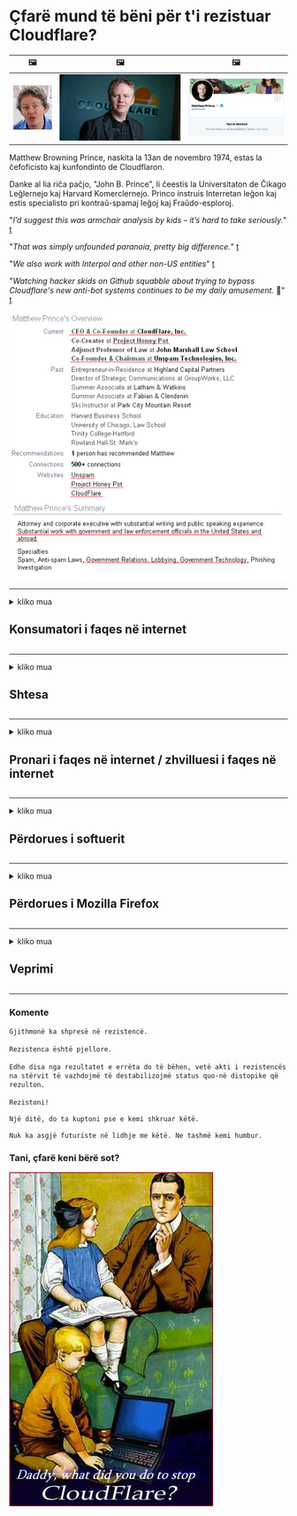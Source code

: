 # Çfarë mund të bëni për t'i rezistuar Cloudflare?

| 🖼 | 🖼 | 🖼 |
| --- | --- | --- |
| ![](../image/matthew_prince_teen.jpg) | ![](../image/matthew_prince.jpg) | ![](../image/blockedbymatthewprince.jpg) |


Matthew Browning Prince, naskita la 13an de novembro 1974, estas la ĉefoficisto kaj kunfondinto de Cloudflaron.

Danke al lia riĉa paĉjo, "John B. Prince", li ĉeestis la Universitaton de Ĉikago Leĝlernejo kaj Harvard Komerclernejo.
Princo instruis Interretan leĝon kaj estis specialisto pri kontraŭ-spamaj leĝoj kaj Fraŭdo-esploroj.


"*I’d suggest this was armchair analysis by kids – it’s hard to take seriously.*" [t](https://www.theguardian.com/technology/2015/nov/19/cloudflare-accused-by-anonymous-helping-isis)

"*That was simply unfounded paranoia, pretty big difference.*"  [t](https://twitter.com/xxdesmus/status/992757936123359233)

"*We also work with Interpol and other non-US entities*" [t](https://twitter.com/eastdakota/status/1203028504184360960)

"*Watching hacker skids on Github squabble about trying to bypass Cloudflare's new anti-bot systems continues to be my daily amusement.* 🍿" [t](https://twitter.com/eastdakota/status/1273277839102656515)


![](../image/whoismp.jpg)

---


<details>
<summary>kliko mua

## Konsumatori i faqes në internet
</summary>


- Nëse faqja në internet që ju pëlqen po përdor Cloudflare, tregojuni atyre të mos përdorin Cloudflare.
  - Të qeshurit në mediat sociale si Facebook, Reddit, Twitter ose Mastodon nuk bën asnjë ndryshim. [Veprimet janë më të larta se hashtags.](https://twitter.com/phyzonloop/status/1274132092490862594)
  - Mundohuni të kontaktoni me pronarin e faqes në internet nëse doni ta bëni veten të dobishëm.

[Tha Cloudflare](https://github.com/Eloston/ungoogled-chromium/issues/783):
```
Ne ju rekomandojmë që të kontaktoni administratorët për shërbimet specifike ose faqet me të cilat keni probleme dhe të ndani përvojën tuaj.
```

[Nëse nuk e kërkoni, pronari i faqes në internet nuk e njeh kurrë këtë problem.](../PEOPLE.md)

![](../image/liberapay.jpg)

[Shembull i suksesshëm](https://counterpartytalk.org/t/turn-off-cloudflare-on-counterparty-co-plz/164/5).<br>
Keni nje problem [Ngrini zërin tani.](https://github.com/maraoz/maraoz.github.io/issues/1) Shembull më poshtë.

```
Ju thjesht po ndihmoni censurimin e korporatave dhe mbikëqyrjen masive.
http://crimeflare.eu.org
```

```
Uebfaqja juaj është në kopshtin privat-abuzuar me mure të CloudFlare.
http://crimeflare.eu.org
```

- Merrni pak kohë për të lexuar politikën e privatësisë së faqes në internet.
  - nëse faqja e internetit qëndron prapa Cloudflare ose faqja e internetit po përdor shërbime të lidhura me Cloudflare.

Ai duhet të shpjegojë se çfarë është "Cloudflare" dhe të kërkojë leje për të ndarë të dhënat tuaja me Cloudflare. Dështimi për ta bërë këtë do të rezultojë në prishjen e besimit dhe faqja në internet duhet të shmanget.

[Një shembull i pranueshëm i politikës së privatësisë është këtu](https://archive.is/bDlTz) ("Subprocessors" > "Entity Name")

```
Unë kam lexuar politikën tuaj të privatësisë dhe nuk mund ta gjej fjalën Cloudflare.
Unë refuzoj të ndaj të dhëna me ju nëse vazhdoni të ushqeni të dhënat e mia në Cloudflare.
http://crimeflare.eu.org
```

Ky është një shembull i politikës së privatësisë që nuk e ka fjalën Cloudflare.
[Liberland Jobs](https://archive.is/daKIr) [privacy policy](https://docsend.com/view/feiwyte):

![](../image/cfwontobey.jpg)

Cloudflare kanë politikën e tyre të privatësisë.
[Cloudflare do njerëzit doxxing.](https://www.reddit.com/r/GamerGhazi/comments/2s64fe/be_wary_reporting_to_cloudflare/)

Këtu është një shembull i mirë për formën e regjistrimit të faqes në internet.
AFAIK, zero faqe e bëjnë këtë. A do t’i besoni?

```
Duke klikuar "Regjistrohu për XYZ", ti pranon kushtet e shërbimit dhe deklaratën tonë të privatësisë.
Ju gjithashtu pranoni të ndani të dhënat tuaja me Cloudflare dhe gjithashtu jeni dakord me deklaratën e privatësisë të cloudflare.
Nëse Cloudflare rrjedh informacionin tuaj ose nuk ju lejon të lidheni me serverat tanë, nuk është faji ynë. [*]

[ Regjistrohu ] [ Nuk jam dakord ]
```
[*] [PEOPLE.md](../PEOPLE.md)


- Mundohuni të mos përdorni shërbimin e tyre. Mos harroni se po shikoheni nga Cloudflare.
  - ["I'm in your TLS, sniffin' your passworz"](../image/iminurtls.jpg)

- Kërkoni për një faqe tjetër në internet. Ka alternativa dhe mundësi në internet!

- Bindini miqtë tuaj të përdorin Tor në baza ditore.
  - Anonimiteti duhet të jetë standardi i internetit të hapur!
  - [Vini re se projekti Tor nuk e pëlqen këtë projekt.](../HISTORY.md)

</details>

------

<details>
<summary>kliko mua

## Shtesa
</summary>

- Nëse shfletuesi juaj është Firefox, Tor Browser ose Ungoogled Chromium përdorni një nga këto shtesë më poshtë.
  - Nëse dëshironi të shtoni ndonjë shtesë të re, pyesni më parë për të.


| Emrin | Zhvilluesi | Mbështetje | Mund të Bllokojë | Mund të Njoftojë | Chrome |
| -------- | -------- | -------- | -------- | -------- | -------- |
| [Bloku Cloudflaron MITM-Atakon](../subfiles/about.bcma.md) | #Addon | [ ? ](http://crimeflare.eu.org/) | **po**     | **po**     |  **po** |
| [Ĉu ligoj estas vundeblaj al MITM-atako?](../subfiles/about.ismm.md) | #Addon | [ ? ](http://crimeflare.eu.org/) | Jo     | **po**     |  **po** |
| [Ĉu ĉi tiuj ligoj blokos Tor-uzanton?](../subfiles/about.isat.md) | #Addon | [ ? ](http://crimeflare.eu.org/) | Jo     | **po**     |  **po** |
| [Block Cloudflare MITM Attack](https://trac.torproject.org/projects/tor/attachment/ticket/24351/block_cloudflare_mitm_attack-1.0.14.1-an%2Bfx.xpi)<br>[**DELETED BY TOR PROJECT**](../HISTORY.md) | nullius | [ ? ](../tool/block_cloudflare_mitm_fx), [Link](http://crimeflare.eu.org/) | **po**     | **po**     |  Jo |
| [TPRB](http://34ahehcli3epmhbu2wbl6kw6zdfl74iyc4vg3ja4xwhhst332z3knkyd.onion/) | Sw | [ ? ](http://34ahehcli3epmhbu2wbl6kw6zdfl74iyc4vg3ja4xwhhst332z3knkyd.onion/) | **po**     | **po**     |  Jo |
| [Detect Cloudflare](https://addons.mozilla.org/en-US/firefox/addon/detect-cloudflare/) | Frank Otto | [ ? ](https://github.com/traktofon/cf-detect) | Jo     | **po**     |  Jo |
| [True Sight](https://addons.mozilla.org/en-US/firefox/addon/detect-cloudflare-plus/) | claustromaniac | [ ? ](https://github.com/claustromaniac/detect-cloudflare-plus) | Jo     | **po**     |  Jo |
| [Which Cloudflare datacenter am I visiting?](https://addons.mozilla.org/en-US/firefox/addon/cf-pop/) | 依云 | [ ? ](https://github.com/lilydjwg/cf-pop) | Jo     | **po**     |  Jo |


- "Decentraleyes" mund të ndalojë lidhjen me "CDNJS (Cloudflare)".
  - Ai parandalon shumë kërkesa nga arritja e rrjeteve dhe shërben skedarët lokalë për të mos prishur faqet.
  - Zhvilluesi u përgjigj: "[very concerning indeed](https://github.com/Synzvato/decentraleyes/issues/236#issuecomment-352049501)", "[widespread usage severely centralizes the web](https://github.com/Synzvato/decentraleyes/issues/251#issuecomment-366752049)"

- [Ju gjithashtu mund të hiqni ose mosbesoni në certifikatën Cloudflare nga Autoriteti juaj i Certifikimit (CA).](https://www.ssl.com/how-to/remove-root-certificate-firefox/)

</details>

------

<details>
<summary>kliko mua

## Pronari i faqes në internet / zhvilluesi i faqes në internet
</summary>


![](../image/word_cloudflarefree.jpg)

- Mos përdorni solucion Cloudflare, Periudha.
  - Mund të bësh më mirë se kaq, apo jo? [Ja se si të hiqni abonimet, planet, domenet ose llogaritë e Cloudflare.](https://support.cloudflare.com/hc/en-us/articles/200167776-Removing-subscriptions-plans-domains-or-accounts)

| 🖼 | 🖼 |
| --- | --- |
| ![](../image/htmlalertcloudflare.jpg) | ![](../image/htmlalertcloudflare2.jpg) |

- Dëshironi më shumë klientë? Ju e dini se çfarë të bëni. Sugjerimi është "mbi vijë".
  - [Përshëndetje, ju keni shkruar "Ne e marrim seriozisht privatësinë tuaj" por unë kam "Gabim 403 Proxy Anonim i Ndaluar nuk lejohet".](https://it.slashdot.org/story/19/02/19/0033255/stop-saying-we-take-your-privacy-and-security-seriously) Pse po bllokoni Tor Or VPN? Dhe pse po bllokoni postat elektronike të përkohshme?

![](../image/anonexist.jpg)

- Përdorimi i Cloudflare do të rrisë shanset për një ndërprerje. Vizitorët nuk mund të hyjnë në faqen tënde të internetit nëse serveri yt është i dobët ose Cloudflare është i fikur.
  - [A mendonit vërtet se Cloudflare nuk ulej kurrë?](https://www.ibtimes.com/cloudflare-down-not-working-sites-producing-504-gateway-timeout-errors-2618008) [Another](https://twitter.com/Jedduff/status/1097875615997399040) [sample](https://twitter.com/search?f=tweets&vertical=default&q=Cloudflare%20is%20having%20problems). [Need more](../PEOPLE.md)?

![](../image/cloudflareinternalerror.jpg)

- Përdorimi i Cloudflare për të ndërmjetësuar "shërbimin tuaj API", "serverin e azhurnimit të softuerit" ose "RSS-në" do të dëmtojë klientin tuaj. Një klient të telefonoi dhe të tha "Unë nuk mund ta përdor më API-në tënde", dhe ti nuk e ke idenë se çfarë po ndodh. Cloudflare mund të bllokojë në heshtje klientin tuaj. A mendoni se është në rregull?
  - Ka shumë shërbime lexuese RSS dhe RSS lexuese RSS. Pse po botoni burim RSS nëse nuk i lejoni njerëzit të abonohen?

![](../image/rssfeedovercf.jpg)

- Keni nevojë për certifikatë HTTPS? Përdorni "Le të Encrypt" ose thjesht blini atë nga kompania CA.

- Keni nevojë për serverin DNS? Nuk mund të konfiguroni serverin tuaj? Po në lidhje me ta: [Hurricane Electric Free DNS](https://dns.he.net/), [Dyn.com](https://dyn.com/dns/), [1984 Hosting](https://www.1984hosting.com/), [Afraid.Org (Admin fshi llogarinë tuaj nëse përdorni TOR)](https://freedns.afraid.org/)
  - [Alternativoj al DNS](../subfiles/alternative.domaindns.md)

- Po kërkoni shërbim pritës? Vetëm falas? Po në lidhje me ta: [Onion Service](http://vww6ybal4bd7szmgncyruucpgfkqahzddi37ktceo3ah7ngmcopnpyyd.onion/en/security/network-security/tor/onionservices-best-practices), [Free Web Hosting Area](https://freewha.com/), [Autistici/Inventati Web Site Hosting](https://www.autinv5q6en4gpf4.onion/services/website), [Github Pages](https://pages.github.com/), [Surge](https://surge.sh/)
  - [Alternativa për Cloudflare](../subfiles/alternative.cloudflare.md)

- Po përdorni "cloudflare-ipfs.com"? [A e dini se Cloudflare IPFS është e keqe?](../PEOPLE.md)

- Instaloni Firewall të Zbatimit të Uebit siç janë OWASP dhe Fail2Ban në serverin tuaj dhe konfigurojeni siç duhet.
  - Bllokimi i Tor nuk është një zgjidhje. Mos i ndëshkoni të gjithë vetëm për përdoruesit e vegjël të këqij.

- Ridrejtoni ose bllokoni përdoruesit e "Cloudflare Warp" për të hyrë në faqen tuaj të internetit. Dhe jepni një arsye nëse mundeni.

> Lista e IP-ve: "[Diapazonet aktuale të IP të Cloudflare](cloudflare_inc/)"

> A: Thjesht bllokoji ato

```
server {
...
deny 173.245.48.0/20;
deny 103.21.244.0/22;
deny 103.22.200.0/22;
deny 103.31.4.0/22;
deny 141.101.64.0/18;
deny 108.162.192.0/18;
deny 190.93.240.0/20;
deny 188.114.96.0/20;
deny 197.234.240.0/22;
deny 198.41.128.0/17;
deny 162.158.0.0/15;
deny 104.16.0.0/12;
deny 172.64.0.0/13;
deny 131.0.72.0/22;
deny 2400:cb00::/32;
deny 2606:4700::/32;
deny 2803:f800::/32;
deny 2405:b500::/32;
deny 2405:8100::/32;
deny 2a06:98c0::/29;
deny 2c0f:f248::/32;
...
}
```

> B: Ridrejtoni në faqen paralajmëruese

```
http {
...
geo $iscf {
default 0;
173.245.48.0/20 1;
103.21.244.0/22 1;
103.22.200.0/22 1;
103.31.4.0/22 1;
141.101.64.0/18 1;
108.162.192.0/18 1;
190.93.240.0/20 1;
188.114.96.0/20 1;
197.234.240.0/22 1;
198.41.128.0/17 1;
162.158.0.0/15 1;
104.16.0.0/12 1;
172.64.0.0/13 1;
131.0.72.0/22 1;
2400:cb00::/32 1;
2606:4700::/32 1;
2803:f800::/32 1;
2405:b500::/32 1;
2405:8100::/32 1;
2a06:98c0::/29 1;
2c0f:f248::/32 1;
}
...
}

server {
...
if ($iscf) {rewrite ^ https://example.com/cfwsorry.php;}
...
}

<?php
header('HTTP/1.1 406 Not Acceptable');
echo <<<CLOUDFLARED
Thank you for visiting ourwebsite.com!<br />
We are sorry, but we can't serve you because your connection is being intercepted by Cloudflare.<br />
Please read http://crimeflare.eu.org for more information.<br />
CLOUDFLARED;
die();
```

- Vendosni Tor Onion Service ose I2P insite nëse besoni në liri dhe mirëpritni përdorues anonimë.

- Kërkoni këshilla nga operatorët e tjerë të internetit të dyfishtë Clearnet / Tor dhe bëni miq anonimë!

</details>

------

<details>
<summary>kliko mua

## Përdorues i softuerit
</summary>


- Mosmarrëveshja po përdor CloudFlare. Alternativat? Ne rekomandojme [**Briar** (Android)](https://f-droid.org/en/packages/org.briarproject.briar.android/), [Ricochet (PC)](https://ricochet.im/), [Tox + Tor (Android/PC)](https://tox.chat/download.html)
  - Briar përfshin Tor daemon kështu që ju nuk keni nevojë të instaloni Orbot.
  - Zhvilluesit e Qwtch, Open Privacy, fshinë projektin stop_cloudflare nga shërbimi i tyre i git pa njoftim.

- Nëse përdorni Debian GNU / Linux, ose ndonjë derivat, regjistrohuni: [bug #831835](https://bugs.debian.org/cgi-bin/bugreport.cgi?bug=831835). Dhe nëse keni mundësi, ndihmoni të verifikoni patch-in dhe ndihmoni mirëmbajtësin të arrijë në përfundimin e duhur nëse duhet të pranohet.

- Gjithmonë rekomandoni këta shfletues.

| Emrin | Zhvilluesi | Mbështetje | Komento |
| -------- | -------- | -------- | -------- |
| [Ungoogled-Chromium](https://ungoogled-software.github.io/ungoogled-chromium-binaries/) | Eloston | [ ? ](https://github.com/Eloston/ungoogled-chromium) | PC (Win, Mac, Linux)  _!Tor_ |
| [Bromite](https://www.bromite.org/fdroid) | Bromite | [ ? ](https://github.com/bromite/bromite/issues) | Android  _!Tor_ |
| [Tor Browser](https://www.torproject.org/download/) | Tor Project | [ ? ](https://support.torproject.org/) | PC (Win, Mac, Linux)  _Tor_|
| [Tor Browser Android](https://www.torproject.org/download/) | Tor Project | [ ? ](https://support.torproject.org/) | Android  _Tor_|
| [Onion Browser](https://itunes.apple.com/us/app/onion-browser/id519296448?mt=8) | Mike Tigas | [ ? ](https://github.com/OnionBrowser/OnionBrowser/issues) | Apple iOS  _Tor_|
| [GNU/Icecat](https://www.gnu.org/software/gnuzilla/) | GNU | [ ? ](https://www.gnu.org/software/gnuzilla/) | PC (Linux) |
| [IceCatMobile](https://f-droid.org/en/packages/org.gnu.icecat/) | GNU | [ ? ](https://lists.gnu.org/mailman/listinfo/bug-gnuzilla) | Android |
| [Iridium Browser](https://iridiumbrowser.de/about/) | Iridium | [ ? ](https://github.com/iridium-browser/iridium-browser/) | PC (Win, Mac, Linux, OpenBSD) |


Privatësia e softuerit tjetër është e papërsosur. Kjo nuk do të thotë që shfletuesi Tor është "perfekt".
Nuk ka 100% të sigurt dhe as 100% privatë në internet dhe teknologji.

- Nuk doni të përdorni Tor? Ju mund të përdorni çdo shfletues me Tor daemon.
  - [Vini re se projekti Tor nuk e pëlqen këtë.](https://support.torproject.org/tbb/tbb-9/) Përdorni Tor Browser nëse jeni në gjendje ta bëni këtë.
- [Si të përdorni Chromium me Tor](../subfiles/chromium_tor.md)


Le të flasim për privatësinë e softuerit tjetër.

- [Nëse vërtet keni nevojë të përdorni Firefox, zgjidhni "Firefox ESR".](https://www.mozilla.org/en-US/firefox/organizations/)
  - [Firefox - Spyware Watchdog](https://spyware.neocities.org/articles/firefox.html)
  - [Firefox refuzon fjalën e lirë, ndalon fjalën e lirë](https://web.archive.org/web/20200423010026/https://reclaimthenet.org/firefox-rejects-free-speech-bans-free-speech-commenting-plugin-dissenter-from-its-extensions-gallery/)
  - ["100+ vota kundër. Duket sikur të kërkosh nga një kompani softuerësh që t'i përmbahet ... programit është shumë i tepërt këto ditë."](https://old.reddit.com/r/firefox/comments/gutdiw/weve_got_work_to_do_the_mozilla_blog/fslbbb6/)
  - [Uh, pse po më tregon Firefox lidhje të sponsorizuara në shiritin tim URL?](https://www.reddit.com/r/firefox/comments/jybx2w/uh_why_is_firefox_showing_me_sponsored_links_in/)
  - [Mozilla - Djalli i Mishëruar](https://digdeeper.neocities.org/ghost/mozilla.html)

- [Mos harroni, Mozilla po përdor shërbimin Cloudflare.](https://www.robtex.com/dns-lookup/www.mozilla.org) [Ata po përdorin gjithashtu shërbimin DNS të Cloudflare në produktin e tyre.](https://www.theregister.co.uk/2018/03/21/mozilla_testing_dns_encryption/)

- [Mozilla zyrtarisht e refuzoi këtë biletë.](https://bugzilla.mozilla.org/show_bug.cgi?id=1426618)

- [Firefox Focus është një shaka.](https://github.com/mozilla-mobile/focus-android/issues/1743) [Ata premtuan të fiknin telemetrinë por ata e ndryshuan atë.](https://github.com/mozilla-mobile/focus-android/issues/4210)

- [Zhvilluesi i PaleMoon / Basilisk pëlqen Cloudflare.](https://github.com/mozilla-mobile/focus-android/issues/1743#issuecomment-345993097)
  - [Serveri i Arkivit të Pale Moon ka hakuar dhe përhapur malware për 18 Muaj](https://www.reddit.com/r/privacytoolsIO/comments/cc808y/pale_moons_archive_server_hacked_and_spread/)
  - Ai gjithashtu urren përdoruesit e Tor - "[Le të jetë armiqësore ndaj Torit. Unë mendoj se shumica e siteve duhet të jenë armiqësorë ndaj Tor duke marrë parasysh faktorin jashtëzakonisht të lartë të abuzimit.](https://github.com/yacy/yacy_search_server/issues/314#issuecomment-565932097)"

- [Waterfox ka një problem të rëndë "shtëpia e telefonave"](https://spyware.neocities.org/articles/waterfox.html)

- [Google Chrome është një spyware.](https://www.gnu.org/proprietary/malware-google.en.html)
  - [Google profilizon aktivitetin tuaj.](https://spyware.neocities.org/articles/chrome.html)

- [SRWare Iron krijon shumë lidhje telefonike në shtëpi.](https://spyware.neocities.org/articles/iron.html) Gjithashtu lidhet me domenet e google.

- [Ndjekësit e Facebook / Twitter në listën e bardhë të Brave Browser.](https://www.bleepingcomputer.com/news/security/facebook-twitter-trackers-whitelisted-by-brave-browser/)
  - [Këtu ka më shumë çështje.](https://spyware.neocities.org/articles/brave.html)
  - [ID e filialit të binance](https://twitter.com/cryptonator1337/status/1269594587716374528)

- [Microsoft Edge lejon që Facebook të ekzekutojë kodin Flash prapa shpinës së përdoruesve.](https://www.zdnet.com/article/microsoft-edge-lets-facebook-run-flash-code-behind-users-backs/)

- [Vivaldi nuk e respekton privatësinë tuaj.](https://spyware.neocities.org/articles/vivaldi.html)

- [Niveli spyware i operës: Jashtëzakonisht i lartë](https://spyware.neocities.org/articles/opera.html)

- Apple iOS: [Ju nuk duhet të përdorni fare iOS, kryesisht sepse është malware.](https://www.gnu.org/proprietary/malware-apple.html)

Prandaj ne rekomandojmë vetëm mbi tabelën. Asgje tjeter.

</details>

------

<details>
<summary>kliko mua

## Përdorues i Mozilla Firefox
</summary>


- "Firefox Nightly" do të dërgojë informacione të nivelit të korrigjimeve në serverat Mozilla pa metodën e heqjes dorë.
  - [Serverat Mozilla po sjellin Cloudflare](https://www.digwebinterface.com/?hostnames=www.mozilla.org%0D%0Amozilla.cloudflare-dns.com&type=&ns=resolver&useresolver=8.8.4.4&nameservers=)

- Possibleshtë e mundur të ndalohet lidhja e Firefox-it me serverat Mozilla.
  - [Udhëzuesi i modeleve të politikave të Mozilla-s](https://github.com/mozilla/policy-templates/blob/master/README.md)
  - Mbani në mend këtë hile mund të ndalojë së funksionuari në versionin e mëvonshëm sepse Mozilla pëlqen të futet në listën e bardhë.
  - Përdorni firewall dhe filtër DNS për t'i bllokuar plotësisht.

"`/distribution/policies.json`"

>     "WebsiteFilter": {
> 		"Block": [
> 		"*://*.mozilla.com/*",
> 		"*://*.mozilla.net/*",
> 		"*://*.mozilla.org/*",
> 		"*://webcompat.com/*",
> 		"*://*.firefox.com/*",
> 		"*://*.thunderbird.net/*",
> 		"*://*.cloudflare.com/*"
> 		]
>     },


- ~~Raportoni një gabim në gjurmuesin e mozilla, duke u thënë atyre të mos përdorin Cloudflare.~~ Kishte një raport të të metave në lidhje me bugzilla. Shumë njerëz u postuan shqetësimin e tyre, megjithatë defekt u fsheh nga administratori në 2018.

- Mund ta çaktivizoni DoH në Firefox.
  - [Ndryshoni ofruesin e parazgjedhur të DNS të firefox](../subfiles/change-firefox-dns.md)

![](../image/firefoxdns.jpg)

- [Nëse dëshironi të përdorni DNS jo-ISP, merrni parasysh përdorimin e shërbimit OpenNIC Tier2 DNS ose ndonjë prej shërbimeve jo-Cloudflare DNS.](https://wiki.opennic.org/start)
![](../image/opennic.jpg)
  - Blloko Cloudflare me DNS. [Crimeflare DNS](../subfiles/service.publicdns.md)

- Ju mund të përdorni Tor si zgjidhës DNS. [Nëse nuk jeni ekspert Tor, bëni pyetje këtu.](https://tor.stackexchange.com/)

> **Si**
> 1. Shkarkoni Tor dhe instalojeni atë në kompjuterin tuaj.
> 2. Shtoni këtë rresht në skedarin "torrc".
> DNSPort 127.0.0.1:53
> 3. Rinis Tor.
> 4. Vendosni serverin DNS të kompjuterit tuaj në "127.0.0.1".

</details>

------

<details>
<summary>kliko mua

## Veprimi
</summary>


- Tregoni të tjerëve rreth jush për rreziqet e Cloudflare.

- [Ndihmoni në përmirësimin e kësaj depoje.](http://crimeflare.eu.org)
  - Të dy listat, argumentet kundër tij dhe detajet.

- [Dokumentoni dhe bëni shumë publik se ku gjërat shkojnë keq me Cloudflare (dhe kompani të ngjashme), duke u siguruar që të përmendni këtë depo kur e bëni këtë](http://crimeflare.eu.org) :)

- Bëni më shumë njerëz që përdorin Tor si parazgjedhje në mënyrë që ata të mund të përjetojnë uebin nga këndvështrimi i pjesëve të ndryshme të botës.

- Filloni grupe, në mediat sociale dhe hapësirën e mishit, të përkushtuar për të çliruar botën nga Cloudflare.

- Kur është e përshtatshme, lidhuni me këto grupe në këtë depo - ky mund të jetë një vend për koordinimin e punës së bashku si grupe.

- [Filloni një bashkëpunim që mund të sigurojë një alternativë kuptimplotë jo të korporatave ndaj Cloudflare.](../subfiles/alternative.cloudflare.md)

- Na tregoni për çdo alternativë për të ndihmuar të paktën të siguroni mbrojtje me shumë shtresa kundër Cloudflare.

- Nëse jeni klient i Cloudflare, vendosni cilësimet tuaja të privatësisë dhe prisni që ata t'i shkelin ato.
  - [Pastaj vendosini nën akuza për shkelje të anti-spam / privatësisë.](https://twitter.com/thexpaw/status/1108424723233419264)

- Nëse jeni në Shtetet e Bashkuara të Amerikës dhe faqja në internet është një bankë ose një llogaritar, përpiquni të bëni presion ligjor nën Aktin Gramm – Leach – Bliley, ose Ligjin e Amerikanëve me Aftësi të Kufizuara dhe na raportoni sesa shkoni larg .

- Nëse faqja e internetit është një faqe qeveritare, përpiquni të bëni presion ligjor nën Ndryshimin e Parë të Kushtetutës së SH.B.A.

- Nëse jeni shtetas i BE-së, kontaktoni në faqen e internetit për të dërguar informacionin tuaj personal sipas Rregullores së Përgjithshme të Mbrojtjes së të Dhënave. Nëse ata nuk pranojnë t'ju japin informacionin tuaj, kjo është shkelje e ligjit.

- Për kompanitë që pretendojnë të ofrojnë shërbim në faqen e tyre të internetit, provoni t'i raportoni ato si "reklama të rreme" në organizatat e mbrojtjes së konsumatorit dhe BBB. Uebfaqet e Cloudflare shërbehen nga serverat Cloudflare.

- [ITU sugjeron në kontekstin e SH.B.A.-së që Cloudflare ka filluar të bëhet aq e madhe sa ligji i antitrustit mund të sillet mbi ta.](https://www.itu.int/en/ITU-T/Workshops-and-Seminars/20181218/Documents/Geoff_Huston_Presentation.pdf)

- Conceshtë e mundshme që versioni 4 i GNU GPL mund të përfshijë një dispozitë kundër ruajtjes së kodit burimor prapa një shërbimi të tillë, që kërkon për të gjitha programet GPLv4 dhe më vonë që të paktën kodi burimor të jetë i arritshëm përmes një mediumi që nuk bën diskriminim ndaj përdoruesve të Tor.

</details>

------

### Komente

```
Gjithmonë ka shpresë në rezistencë.

Rezistenca është pjellore.

Edhe disa nga rezultatet e errëta do të bëhen, vetë akti i rezistencës na stërvit të vazhdojmë të destabilizojmë status quo-në distopike që rezulton.

Rezistoni!
```

```
Një ditë, do ta kuptoni pse e kemi shkruar këtë.
```

```
Nuk ka asgjë futuriste në lidhje me këtë. Ne tashmë kemi humbur.
```

### Tani, çfarë keni bërë sot?


![](../image/stopcf.jpg)

